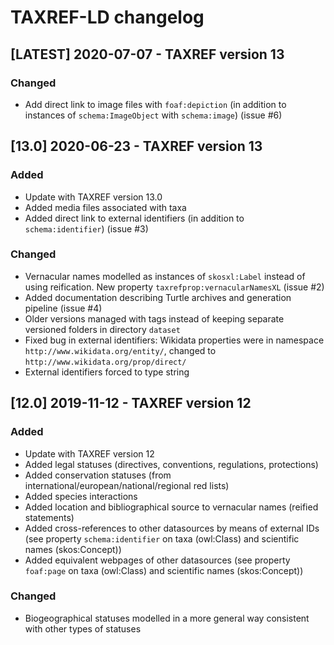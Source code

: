 # TAXREF-LD changelog

## [LATEST] 2020-07-07 - TAXREF version 13

### Changed
- Add direct link to image files with `foaf:depiction` (in addition to instances of `schema:ImageObject` with `schema:image`) (issue #6)


## [13.0] 2020-06-23 - TAXREF version 13

### Added
- Update with TAXREF version 13.0
- Added media files associated with taxa
- Added direct link to external identifiers (in addition to `schema:identifier`) (issue #3)

### Changed
- Vernacular names modelled as instances of `skosxl:Label` instead of using reification. New property `taxrefprop:vernacularNamesXL` (issue #2)
- Added documentation describing Turtle archives and generation pipeline (issue #4)
- Older versions managed with tags instead of keeping separate versioned folders in directory `dataset`
- Fixed bug in external identifiers: Wikidata properties were in namespace `http://www.wikidata.org/entity/`, changed to `http://www.wikidata.org/prop/direct/`
- External identifiers forced to type string


## [12.0] 2019-11-12 - TAXREF version 12

### Added
- Update with TAXREF version 12
- Added legal statuses (directives, conventions, regulations, protections)
- Added conservation statuses (from international/european/national/regional red lists)
- Added species interactions
- Added location and bibliographical source to vernacular names (reified statements)
- Added cross-references to other datasources by means of external IDs (see property `schema:identifier` on taxa (owl:Class) and scientific names (skos:Concept))
- Added equivalent webpages of other datasources (see property `foaf:page` on taxa (owl:Class) and scientific names (skos:Concept))

### Changed
- Biogeographical statuses modelled in a more general way consistent with other types of statuses

